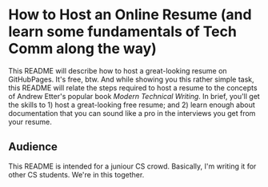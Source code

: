 # How to Host an Online Resume (and learn some fundamentals of Tech Comm along the way)
This README will describe how to host a great-looking resume on GitHubPages. It's free, btw. And while showing you this rather simple task, this README will relate the steps required to host a resume to the concepts of Andrew Etter's popular book _Modern Technical Writing_. In brief, you'll get the skills to 1) host a great-looking free resume; and 2) learn enough about documentation that you can sound like a pro in the interviews you get from your resume.  

## Audience
This README is intended for a juniour CS crowd. Basically, I'm writing it for other CS students. We're in this together. 
